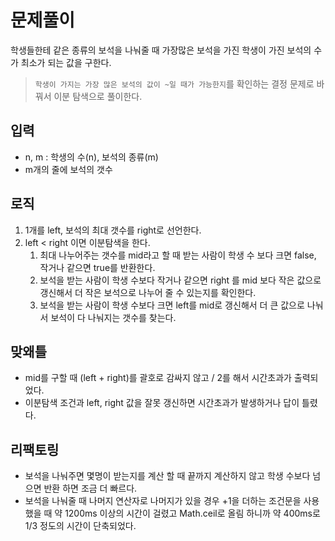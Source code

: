# 문제풀이

학생들한테 같은 종류의 보석을 나눠줄 때 가장많은 보석을 가진 학생이 가진 보석의 수가 최소가 되는 값을 구한다.

> `학생이 가지는 가장 많은 보석의 값이 ~일 때가 가능한지`를 확인하는 결정 문제로 바꿔서 이분 탐색으로 풀이한다.

## 입력

- n, m : 학생의 수(n), 보석의 종류(m)
- m개의 줄에 보석의 갯수

## 로직

1. 1개를 left, 보석의 최대 갯수를 right로 선언한다.
2. left < right 이면 이분탐색을 한다.
    1. 최대 나누어주는 갯수를 mid라고 할 때 받는 사람이 학생 수 보다 크면 false, 작거나 같으면 true를 반환한다.
    2. 보석을 받는 사람이 학생 수보다 작거나 같으면 right 를 mid 보다 작은 값으로 갱신해서 더 작은 보석으로 나누어 줄 수 있는지를 확인한다.
    3. 보석을 받는 사람이 학생 수보다 크면 left를 mid로 갱신해서 더 큰 값으로 나눠서 보석이 다 나눠지는 갯수를 찾는다.

## 맞왜틀

- mid를 구할 때 (left + right)를 괄호로 감싸지 않고 / 2를 해서 시간초과가 출력되었다.
- 이분탐색 조건과 left, right 값을 잘못 갱신하면 시간초과가 발생하거나 답이 틀렸다.

## 리팩토링

- 보석을 나눠주면 몇명이 받는지를 계산 할 때 끝까지 계산하지 않고 학생 수보다 넘으면 반환 하면 조금 더 빠르다.
- 보석을 나눠줄 때 나머지 연산자로 나머지가 있을 경우 +1을 더하는 조건문을 사용했을 때 약 1200ms 이상의 시간이 걸렸고 Math.ceil로 올림 하니까 약 400ms로 1/3 정도의 시간이 단축되었다.
